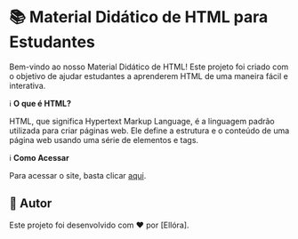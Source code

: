 # 📚 Material Didático de HTML para Estudantes

Bem-vindo ao nosso Material Didático de HTML! Este projeto foi criado com o objetivo de ajudar estudantes a aprenderem HTML de uma maneira fácil e interativa.

ℹ️ **O que é HTML?**

HTML, que significa Hypertext Markup Language, é a linguagem padrão utilizada para criar páginas web. Ele define a estrutura e o conteúdo de uma página web usando uma série de elementos e tags.

ℹ️ **Como Acessar**

Para acessar o site, basta clicar [aqui](https://2-bimestre-trabalho-html-git-main-olie-dcs-projects.vercel.app/basic.html).


## 📝 Autor

Este projeto foi desenvolvido com ❤️ por [Ellóra].
